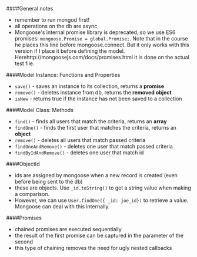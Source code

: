 ####General notes 
- remember to run mongod first!
- all operations on the db are async 
- Mongoose's internal promise library is deprecated, so we use ES6 promises: `mongoose.Promise = global.Promise;`. Note that in the course he places this line before mongoose.connect. But it only works with this version if I place it before defining the model. Herehttp://mongoosejs.com/docs/promises.html it is done on the actual test file. 
 

####Model Instance: Functions and Properties
- `save()` - saves an instance to its collection, returns a **promise**  
- `remove()` - deletes instance from db, returns the **removed object**    
- `isNew` - returns true if the instance has not been saved to a collection   

####Model Class: Methods    
- `find()` - finds all users that match the criteria, returns an **array**    
- `findOne()` - finds the first user that matches the criteria, returns an **object**   
- `remove()` -  deletes all users that match passed criteria  
- `findOneAndRemove()` - deletes one user that match passed criteria  
- `findByIdAndRemove()` - deletes one user that match id  

####ObjectId 
- ids are assigned by mongoose when a new record is created (even before being sent to the db) 
- these are objects. Use `_id.toString()` to get a string value when making a comparison.  
- However, we can use `User.findOne({ _id: joe_id})` to retrieve a value. Mongoose can deal with this internally.   

####Promises  
- chained promises are executed sequentially  
- the result of the first promise can be captured in the parameter of the second  
- this type of chaining removes the need for ugly nested callbacks  